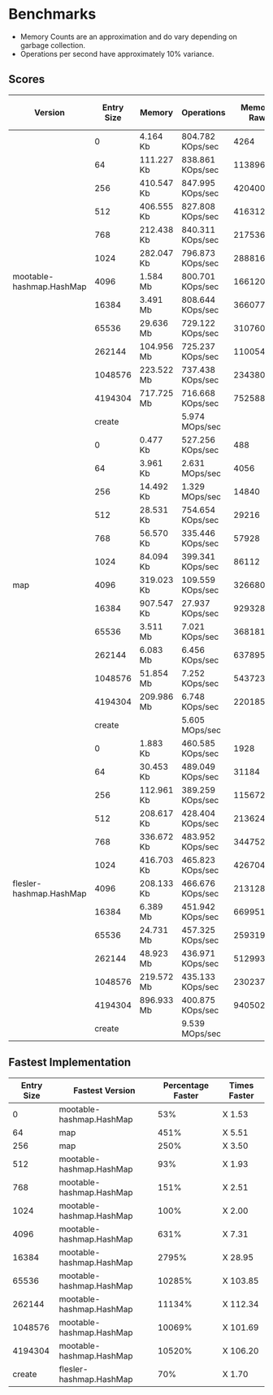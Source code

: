 # Benchmarks 

- Memory Counts are an approximation and do vary depending on garbage collection.
- Operations per second have approximately 10% variance.

## Scores

<table>
<thead><tr><th>Version</th><th>Entry Size</th><th>Memory</th><th>Operations</th><th>Memory Raw</th><th>Operations Raw</th><th>Fastest / Slowest</th></tr></thead>
<tbody>
<tr><td rowspan="13">mootable-hashmap.HashMap</td><td>0</td><td>4.164 Kb</td><td>804.782 KOps/sec</td><td>4264</td><td>824097</td><td>fastest</td></tr><tr><td>64</td><td>111.227 Kb</td><td>838.861 KOps/sec</td><td>113896</td><td>858993</td><td></td></tr><tr><td>256</td><td>410.547 Kb</td><td>847.995 KOps/sec</td><td>420400</td><td>868347</td><td></td></tr><tr><td>512</td><td>406.555 Kb</td><td>827.808 KOps/sec</td><td>416312</td><td>847676</td><td>fastest</td></tr><tr><td>768</td><td>212.438 Kb</td><td>840.311 KOps/sec</td><td>217536</td><td>860479</td><td>fastest</td></tr><tr><td>1024</td><td>282.047 Kb</td><td>796.873 KOps/sec</td><td>288816</td><td>815998</td><td>fastest</td></tr><tr><td>4096</td><td>1.584 Mb</td><td>800.701 KOps/sec</td><td>1661208</td><td>819918</td><td>fastest</td></tr><tr><td>16384</td><td>3.491 Mb</td><td>808.644 KOps/sec</td><td>3660776</td><td>828051</td><td>fastest</td></tr><tr><td>65536</td><td>29.636 Mb</td><td>729.122 KOps/sec</td><td>31076056</td><td>746621</td><td>fastest</td></tr><tr><td>262144</td><td>104.956 Mb</td><td>725.237 KOps/sec</td><td>110054600</td><td>742643</td><td>fastest</td></tr><tr><td>1048576</td><td>223.522 Mb</td><td>737.438 KOps/sec</td><td>234380192</td><td>755137</td><td>fastest</td></tr><tr><td>4194304</td><td>717.725 Mb</td><td>716.668 KOps/sec</td><td>752588952</td><td>733868</td><td>fastest</td></tr><tr><td>create</td><td></td><td>5.974 MOps/sec</td><td></td><td>6263716</td><td></td></tr>
<tr><td rowspan="13">map</td><td>0</td><td>0.477 Kb</td><td>527.256 KOps/sec</td><td>488</td><td>539910</td><td>slowest</td></tr><tr><td>64</td><td>3.961 Kb</td><td>2.631 MOps/sec</td><td>4056</td><td>2758934</td><td>fastest</td></tr><tr><td>256</td><td>14.492 Kb</td><td>1.329 MOps/sec</td><td>14840</td><td>1393468</td><td>fastest</td></tr><tr><td>512</td><td>28.531 Kb</td><td>754.654 KOps/sec</td><td>29216</td><td>772766</td><td></td></tr><tr><td>768</td><td>56.570 Kb</td><td>335.446 KOps/sec</td><td>57928</td><td>343497</td><td>slowest</td></tr><tr><td>1024</td><td>84.094 Kb</td><td>399.341 KOps/sec</td><td>86112</td><td>408925</td><td>slowest</td></tr><tr><td>4096</td><td>319.023 Kb</td><td>109.559 KOps/sec</td><td>326680</td><td>112189</td><td>slowest</td></tr><tr><td>16384</td><td>907.547 Kb</td><td>27.937 KOps/sec</td><td>929328</td><td>28607</td><td>slowest</td></tr><tr><td>65536</td><td>3.511 Mb</td><td>7.021 KOps/sec</td><td>3681816</td><td>7189</td><td>slowest</td></tr><tr><td>262144</td><td>6.083 Mb</td><td>6.456 KOps/sec</td><td>6378952</td><td>6611</td><td>slowest</td></tr><tr><td>1048576</td><td>51.854 Mb</td><td>7.252 KOps/sec</td><td>54372360</td><td>7426</td><td>slowest</td></tr><tr><td>4194304</td><td>209.986 Mb</td><td>6.748 KOps/sec</td><td>220185880</td><td>6910</td><td>slowest</td></tr><tr><td>create</td><td></td><td>5.605 MOps/sec</td><td></td><td>5877773</td><td>slowest</td></tr>
<tr><td rowspan="13">flesler-hashmap.HashMap</td><td>0</td><td>1.883 Kb</td><td>460.585 KOps/sec</td><td>1928</td><td>471639</td><td></td></tr><tr><td>64</td><td>30.453 Kb</td><td>489.049 KOps/sec</td><td>31184</td><td>500786</td><td>slowest</td></tr><tr><td>256</td><td>112.961 Kb</td><td>389.259 KOps/sec</td><td>115672</td><td>398601</td><td>slowest</td></tr><tr><td>512</td><td>208.617 Kb</td><td>428.404 KOps/sec</td><td>213624</td><td>438686</td><td>slowest</td></tr><tr><td>768</td><td>336.672 Kb</td><td>483.952 KOps/sec</td><td>344752</td><td>495566</td><td></td></tr><tr><td>1024</td><td>416.703 Kb</td><td>465.823 KOps/sec</td><td>426704</td><td>477003</td><td></td></tr><tr><td>4096</td><td>208.133 Kb</td><td>466.676 KOps/sec</td><td>213128</td><td>477877</td><td></td></tr><tr><td>16384</td><td>6.389 Mb</td><td>451.942 KOps/sec</td><td>6699512</td><td>462789</td><td></td></tr><tr><td>65536</td><td>24.731 Mb</td><td>457.325 KOps/sec</td><td>25931968</td><td>468301</td><td></td></tr><tr><td>262144</td><td>48.923 Mb</td><td>436.971 KOps/sec</td><td>51299312</td><td>447459</td><td></td></tr><tr><td>1048576</td><td>219.572 Mb</td><td>435.133 KOps/sec</td><td>230237832</td><td>445577</td><td></td></tr><tr><td>4194304</td><td>896.933 Mb</td><td>400.875 KOps/sec</td><td>940502640</td><td>410496</td><td></td></tr><tr><td>create</td><td></td><td>9.539 MOps/sec</td><td></td><td>10002593</td><td>fastest</td></tr>
</tbody>
</table>

## Fastest Implementation

<table>
<thead><tr><th>Entry Size</th><th>Fastest Version</th><th>Percentage Faster</th><th>Times Faster</th></tr></thead>
<tbody>
<tr><td>0</td><td>mootable-hashmap.HashMap</td><td>53%</td><td>X 1.53</td></tr><tr><td>64</td><td>map</td><td>451%</td><td>X 5.51</td></tr><tr><td>256</td><td>map</td><td>250%</td><td>X 3.50</td></tr><tr><td>512</td><td>mootable-hashmap.HashMap</td><td>93%</td><td>X 1.93</td></tr><tr><td>768</td><td>mootable-hashmap.HashMap</td><td>151%</td><td>X 2.51</td></tr><tr><td>1024</td><td>mootable-hashmap.HashMap</td><td>100%</td><td>X 2.00</td></tr><tr><td>4096</td><td>mootable-hashmap.HashMap</td><td>631%</td><td>X 7.31</td></tr><tr><td>16384</td><td>mootable-hashmap.HashMap</td><td>2795%</td><td>X 28.95</td></tr><tr><td>65536</td><td>mootable-hashmap.HashMap</td><td>10285%</td><td>X 103.85</td></tr><tr><td>262144</td><td>mootable-hashmap.HashMap</td><td>11134%</td><td>X 112.34</td></tr><tr><td>1048576</td><td>mootable-hashmap.HashMap</td><td>10069%</td><td>X 101.69</td></tr><tr><td>4194304</td><td>mootable-hashmap.HashMap</td><td>10520%</td><td>X 106.20</td></tr><tr><td>create</td><td>flesler-hashmap.HashMap</td><td>70%</td><td>X 1.70</td></tr></tbody>
</table>
